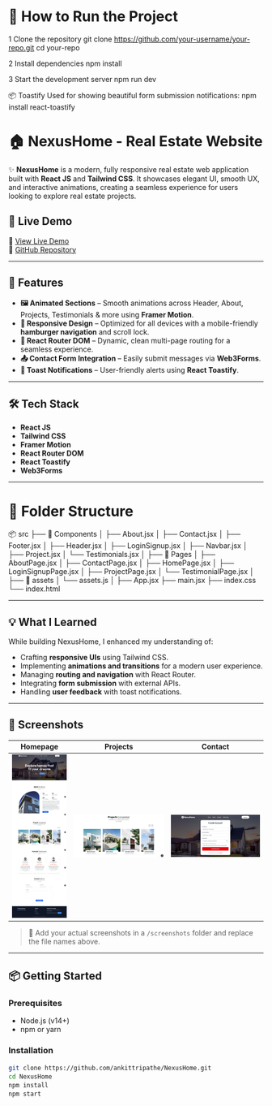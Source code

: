 




# 🚀 How to Run the Project
1 Clone the repository
git clone https://github.com/your-username/your-repo.git
cd your-repo

2 Install dependencies
npm install

3 Start the development server
npm run dev

📦 Toastify
Used for showing beautiful form submission notifications:
npm install react-toastify



# 🏠 NexusHome - Real Estate Website

✨ **NexusHome** is a modern, fully responsive real estate web application built with **React JS** and **Tailwind CSS**. It showcases elegant UI, smooth UX, and interactive animations, creating a seamless experience for users looking to explore real estate projects.

## 🚀 Live Demo

🔗 [View Live Demo](https://lnkd.in/gtuc9RNs)  
📂 [GitHub Repository](https://lnkd.in/gW4W9G84)

---

## 🎯 Features

- **🖼️ Animated Sections** – Smooth animations across Header, About, Projects, Testimonials & more using **Framer Motion**.
- **📱 Responsive Design** – Optimized for all devices with a mobile-friendly **hamburger navigation** and scroll lock.
- **🔄 React Router DOM** – Dynamic, clean multi-page routing for a seamless experience.
- **📤 Contact Form Integration** – Easily submit messages via **Web3Forms**.
- **🔔 Toast Notifications** – User-friendly alerts using **React Toastify**.

---

## 🛠️ Tech Stack

- **React JS**
- **Tailwind CSS**
- **Framer Motion**
- **React Router DOM**
- **React Toastify**
- **Web3Forms**

---

# 📁 Folder Structure
📦 src
├── 📁 Components
│   ├── About.jsx
│   ├── Contact.jsx
│   ├── Footer.jsx
│   ├── Header.jsx
│   ├── LoginSignup.jsx
│   ├── Navbar.jsx
│   ├── Project.jsx
│   └── Testimonials.jsx
│
├── 📁 Pages
│   ├── AboutPage.jsx
│   ├── ContactPage.jsx
│   ├── HomePage.jsx
│   ├── LoginSignupPage.jsx
│   ├── ProjectPage.jsx
│   └── TestimonialPage.jsx
│
├── 📁 assets
│   └── assets.js
│
├── App.jsx
├── main.jsx
├── index.css
└── index.html

---

## 💡 What I Learned

While building NexusHome, I enhanced my understanding of:

- Crafting **responsive UIs** using Tailwind CSS.
- Implementing **animations and transitions** for a modern user experience.
- Managing **routing and navigation** with React Router.
- Integrating **form submission** with external APIs.
- Handling **user feedback** with toast notifications.

---

## 📸 Screenshots

| Homepage | Projects | Contact |
|---------|----------|---------|
| ![Home](./screenshots/home.png) | ![Projects](./screenshots/projects.png) | ![Contact](./screenshots/contact.png) |

> 📁 Add your actual screenshots in a `/screenshots` folder and replace the file names above.

---

## 📦 Getting Started

### Prerequisites

- Node.js (v14+)
- npm or yarn

### Installation

```bash
git clone https://github.com/ankittripathe/NexusHome.git
cd NexusHome
npm install
npm start

